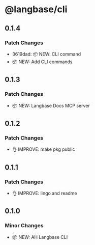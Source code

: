 # @langbase/cli

## 0.1.4

### Patch Changes

- 3619dad: 📦 NEW: CLI command
- 📦 NEW: Add CLI commands

## 0.1.3

### Patch Changes

- 📦 NEW: Langbase Docs MCP server

## 0.1.2

### Patch Changes

- 👌 IMPROVE: make pkg public

## 0.1.1

### Patch Changes

- 👌 IMPROVE: lingo and readme

## 0.1.0

### Minor Changes

- 📦 NEW: AH Langbase CLI
